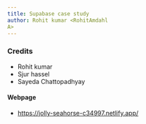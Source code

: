 ```yaml
---
title: Supabase case study
author: Rohit kumar <RohitAmdahl
A>
---
```


### Credits

- Rohit kumar
- Sjur hassel
- Sayeda Chattopadhyay

#### Webpage

- https://jolly-seahorse-c34997.netlify.app/
